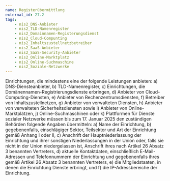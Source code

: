 ```yaml
---
name: Registerübermittlung
external_id: 27.2
tags:
    - nis2_DNS-Anbieter
    - nis2_TLD-Namenregister
    - nis2_Domainnamen-Registerungsdienst
    - nis2_Cloud-Compunting
    - nis2_Inhaltszustellnetzbetreiber
    - nis2_SaaS-Anbieter
    - nis2_SaaS-Security-Anbieter
    - nis2_Online-Marktplatz
    - nis2_Online-Suchmaschine
    - nis2_Soziale-Netzwerke
---
```


Einrichtungen, die mindestens eine der folgende Leistungen anbieten:
    a) DNS-Diensteanbieter,
    b) TLD-Namenregister,
    c) Einrichtungen, die Domänennamen-Registrierungsdienste erbringen,
    d) Anbieter von Cloud-Computing-Diensten,
    e) Anbieter von Rechenzentrumsdiensten,
    f) Betreiber von Inhaltszustellnetzen,
    g) Anbieter von verwalteten Diensten,
    h) Anbieter von verwalteten Sicherheitsdiensten sowie
    i) Anbieter von Online-Marktplätzen,
    j) Online-Suchmaschinen oder
    k) Plattformen für Dienste sozialer Netzwerke
müssen bis zum 17. Januar 2025 den zuständigen Behörden folgende Angaben übermitteln:
    a) Name der Einrichtung,
    b) gegebenenfalls, einschlägiger Sektor, Teilsektor und Art der Einrichtung gemäß Anhang I oder II,
    c) Anschrift der Hauptniederlassung der Einrichtung und ihrer sonstigen Niederlassungen in der Union oder, falls sie nicht in der Union niedergelassen ist, Anschrift ihres nach Artikel 26 Absatz 3 benannten Vertreters,
    d) aktuelle Kontaktdaten, einschließlich E-Mail-Adressen und Telefonnummern der Einrichtung und gegebenenfalls ihres gemäß Artikel 26 Absatz 3 benannten Vertreters, e) die Mitgliedstaaten, in denen die Einrichtung Dienste erbringt, und
    f) die IP-Adressbereiche der Einrichtung.
  